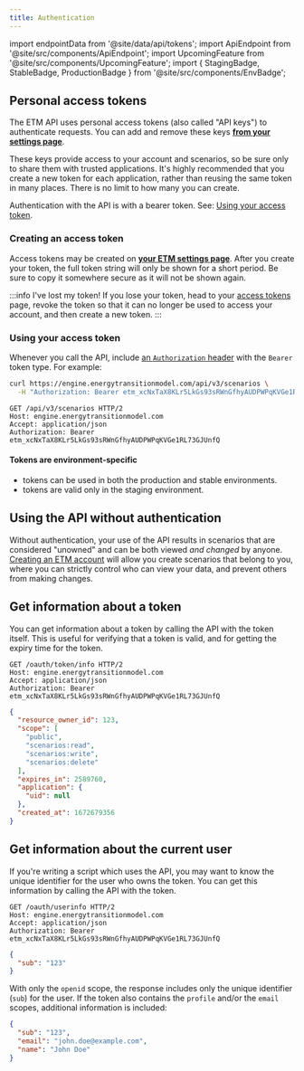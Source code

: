 ```yaml
---
title: Authentication
---
```


import endpointData from '@site/data/api/tokens';
import ApiEndpoint from '@site/src/components/ApiEndpoint';
import UpcomingFeature from '@site/src/components/UpcomingFeature';
import { StagingBadge, StableBadge, ProductionBadge } from '@site/src/components/EnvBadge';

<UpcomingFeature release="2023.01" />

## Personal access tokens

The ETM API uses personal access tokens (also called "API keys") to authenticate requests. You can add and remove these keys [**from your settings page**](https://engine.energytransitionmodel.com/identity/tokens).

These keys provide access to your account and scenarios, so be sure only to share them with trusted applications. It's highly recommended that you create a new token for each application, rather than reusing the same token in many places. There is no limit to how many you can create.


Authentication with the API is with a bearer token. See: [Using your access token](#using-your-access-token).

### Creating an access token

Access tokens may be created on [**your ETM settings page**](https://engine.energytransitionmodel.com/identity/tokens). After you create your token, the full token string will only be shown for a short period. Be sure to copy it somewhere secure as it will not be shown again.

:::info I've lost my token!
If you lose your token, head to your [access tokens](https://engine.energytransitionmodel.com/identity/tokens) page, revoke the token so that it can no longer be used to access your account, and then create a new token.
:::

### Using your access token

Whenever you call the API, include [an `Authorization` header](https://developer.mozilla.org/en-US/docs/Web/HTTP/Headers/Authorization) with the `Bearer` token type. For example:

```sh
curl https://engine.energytransitionmodel.com/api/v3/scenarios \
  -H "Authorization: Bearer etm_xcNxTaX8KLr5LkGs93sRWnGfhyAUDPWPqKVGe1RL73GJUnfQ"
```

```http
GET /api/v3/scenarios HTTP/2
Host: engine.energytransitionmodel.com
Accept: application/json
Authorization: Bearer etm_xcNxTaX8KLr5LkGs93sRWnGfhyAUDPWPqKVGe1RL73GJUnfQ
```

#### Tokens are environment-specific

- <ProductionBadge /> tokens can be used in both the production and stable environments.
- <StagingBadge /> tokens are valid only in the staging environment.

## Using the API without authentication

Without authentication, your use of the API results in scenarios that are considered "unowned" and can be both viewed *and changed* by anyone. [Creating an ETM account](https://engine.energytransitionmodel.com/identity/sign_up) will allow you create scenarios that belong to you, where you can strictly control who can view your data, and prevent others from making changes.


## Get information about a token

You can get information about a token by calling the API with the token itself. This is useful for verifying that a token is valid, and for getting the expiry time for the token.

<ApiEndpoint data={endpointData.info} />

```http title="Request"
GET /oauth/token/info HTTP/2
Host: engine.energytransitionmodel.com
Accept: application/json
Authorization: Bearer etm_xcNxTaX8KLr5LkGs93sRWnGfhyAUDPWPqKVGe1RL73GJUnfQ
```

```json title="Response"
{
  "resource_owner_id": 123,
  "scope": [
    "public",
    "scenarios:read",
    "scenarios:write",
    "scenarios:delete"
  ],
  "expires_in": 2589760,
  "application": {
    "uid": null
  },
  "created_at": 1672679356
}
```

## Get information about the current user

If you're writing a script which uses the API, you may want to know the unique identifier for the user who owns the token. You can get this information by calling the API with the token.

<ApiEndpoint data={endpointData.userinfo} />

```http title="Request"
GET /oauth/userinfo HTTP/2
Host: engine.energytransitionmodel.com
Accept: application/json
Authorization: Bearer etm_xcNxTaX8KLr5LkGs93sRWnGfhyAUDPWPqKVGe1RL73GJUnfQ
```

```json title="Response"
{
  "sub": "123"
}
```

With only the `openid` scope, the response includes only the unique identifier (`sub`) for the user. If the token also contains the `profile` and/or the `email` scopes, additional information is included:

```json title="Response with extra scopes"
{
  "sub": "123",
  "email": "john.doe@example.com",
  "name": "John Doe"
}
```
